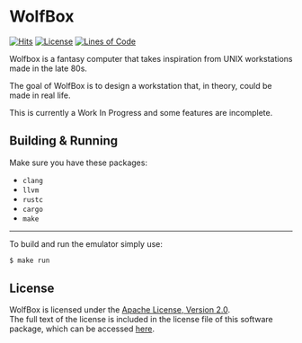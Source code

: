 # WolfBox

[![Hits](https://hits.seeyoufarm.com/api/count/incr/badge.svg?url=https%3A%2F%2Fgithub.com%2FTalon396%2FWolfBox&count_bg=%2379C83D&title_bg=%23555555&icon=&icon_color=%23E7E7E7&title=hits&edge_flat=false)](https://hits.seeyoufarm.com)
[![License](https://img.shields.io/github/license/Talon396/WolfBox?logo=apache)](https://www.apache.org/licenses/LICENSE-2.0)
[![Lines of Code](https://tokei.rs/b1/github/Talon396/WolfBox)](https://github.com/Talon396/WolfBox)


Wolfbox is a fantasy computer that takes inspiration from UNIX workstations made in the late 80s.

The goal of WolfBox is to design a workstation that, in theory, could be made in real life.

This is currently a Work In Progress and some features are incomplete.

## Building & Running
Make sure you have these packages:
- `clang`
- `llvm`
- `rustc`
- `cargo`
- `make`

---

To build and run the emulator simply use:
```sh
$ make run
```

## License

WolfBox is licensed under the [Apache License, Version 2.0](https://www.apache.org/licenses/LICENSE-2.0).<br>
The full text of the license is included in the license file of this software package, which can be accessed [here](COPYING).
